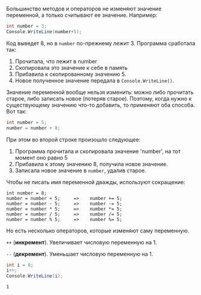 Большинство методов и операторов не изменяют значение переменной, а только считывают ее значение. Например:
```csharp
int number = 3;
Console.WriteLine(number+5); 
```
Код выведет 8, но в `number` по-прежнему лежит 3. Программа сработала так:
1. Прочитала, что лежит в number
1. Скопировала это значение к себе в память
1. Прибавила к скопированному значению 5.
1. Новое полученное значение передала в `Console.WriteLine()`.

Значение переменной вообще нельзя изменить: можно либо прочитать старое, либо записать новое (потеряв старое). Поэтому, когда нужно к существующему значению что-то добавить, то применяют оба способа. Вот так:
```csharp
int number = 5; 
number = number + 8;  
```
При этом во второй строке произошло следующее:

1. Программа прочитала и скопировала значение 'number', на тот момент оно равно 5
1. Прибавила к этому значению 8, получила новое значение.
1. Записала новое значение в `number`, удалив старое.

Чтобы не писать имя переменной дважды, используют сокращение:
```
int number = 8;
number = number + 5;     =>    number += 5;
number = number - 5;     =>    number -= 5;
number = number * 5;     =>    number *= 5;
number = number / 5;     =>    number /= 5;
number = number % 5;     =>    number %= 5;
```

Но есть несколько операторов, которые изменяют саму переменную.

`++` (**инкремент**). Увеличивает числовую переменную на 1.

`--` (**декремент**). Уменьшает числовую переменную на 1.

```csharp
int i = 0; 
i++; 
Console.WriteLine(i);
```
```
1
```

